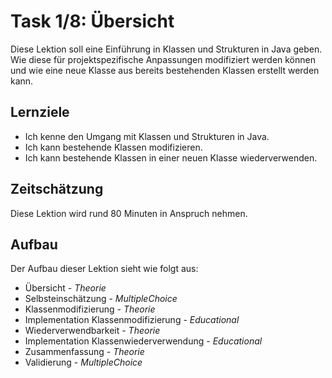 # Task 1/8: Übersicht
Diese Lektion soll eine Einführung in Klassen und Strukturen in Java geben. Wie diese für projektspezifische Anpassungen
modifiziert werden können und wie eine neue Klasse aus bereits bestehenden Klassen erstellt werden kann.

## Lernziele
- Ich kenne den Umgang mit Klassen und Strukturen in Java.
- Ich kann bestehende Klassen modifizieren.
- Ich kann bestehende Klassen in einer neuen Klasse wiederverwenden.

## Zeitschätzung
Diese Lektion wird rund 80 Minuten in Anspruch nehmen.

## Aufbau
Der Aufbau dieser Lektion sieht wie folgt aus:

- Übersicht - *Theorie*
- Selbsteinschätzung - *MultipleChoice*
- Klassenmodifizierung - *Theorie*
- Implementation Klassenmodifizierung - *Educational*
- Wiederverwendbarkeit - *Theorie*
- Implementation Klassenwiederverwendung - *Educational*
- Zusammenfassung - *Theorie*
- Validierung - *MultipleChoice*